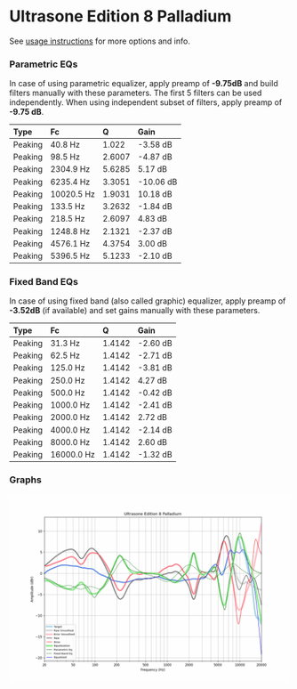 # Ultrasone Edition 8 Palladium
See [usage instructions](https://github.com/jaakkopasanen/AutoEq#usage) for more options and info.

### Parametric EQs
In case of using parametric equalizer, apply preamp of **-9.75dB** and build filters manually
with these parameters. The first 5 filters can be used independently.
When using independent subset of filters, apply preamp of **-9.75 dB**.

| Type    | Fc         |      Q | Gain      |
|:--------|:-----------|:-------|:----------|
| Peaking | 40.8 Hz    | 1.022  | -3.58 dB  |
| Peaking | 98.5 Hz    | 2.6007 | -4.87 dB  |
| Peaking | 2304.9 Hz  | 5.6285 | 5.17 dB   |
| Peaking | 6235.4 Hz  | 3.3051 | -10.06 dB |
| Peaking | 10020.5 Hz | 1.9031 | 10.18 dB  |
| Peaking | 133.5 Hz   | 3.2632 | -1.84 dB  |
| Peaking | 218.5 Hz   | 2.6097 | 4.83 dB   |
| Peaking | 1248.8 Hz  | 2.1321 | -2.37 dB  |
| Peaking | 4576.1 Hz  | 4.3754 | 3.00 dB   |
| Peaking | 5396.5 Hz  | 5.1233 | -2.10 dB  |

### Fixed Band EQs
In case of using fixed band (also called graphic) equalizer, apply preamp of **-3.52dB**
(if available) and set gains manually with these parameters.

| Type    | Fc         |      Q | Gain     |
|:--------|:-----------|:-------|:---------|
| Peaking | 31.3 Hz    | 1.4142 | -2.60 dB |
| Peaking | 62.5 Hz    | 1.4142 | -2.71 dB |
| Peaking | 125.0 Hz   | 1.4142 | -3.81 dB |
| Peaking | 250.0 Hz   | 1.4142 | 4.27 dB  |
| Peaking | 500.0 Hz   | 1.4142 | -0.42 dB |
| Peaking | 1000.0 Hz  | 1.4142 | -2.41 dB |
| Peaking | 2000.0 Hz  | 1.4142 | 2.72 dB  |
| Peaking | 4000.0 Hz  | 1.4142 | -2.14 dB |
| Peaking | 8000.0 Hz  | 1.4142 | 2.60 dB  |
| Peaking | 16000.0 Hz | 1.4142 | -1.32 dB |

### Graphs
![](./Ultrasone%20Edition%208%20Palladium.png)
